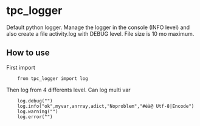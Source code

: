# tpc_logger

Default python logger. Manage the logger in the console (INFO level) and also create a file activity.log with DEBUG level. File size is 10 mo maximum.

## How to use
First import 
```
    from tpc_logger import log
```
Then log from 4 differents level. Can log multi var
```
    log.debug("")
    log.info("ok",myvar,anrray,adict,"Noproblem","#éà@ Utf-8|Encode")
    log.warning("")
    log.error("")
```
